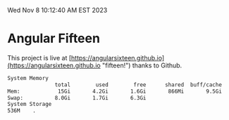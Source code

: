 Wed Nov  8 10:12:40 AM EST 2023

# Angular Fifteen


This project is live at [https://angularsixteen.github.io](https://angularsixteen.github.io "fifteen!") thanks to Github.

```bash
System Memory
               total        used        free      shared  buff/cache   available
Mem:            15Gi       4.2Gi       1.6Gi       866Mi       9.5Gi       9.9Gi
Swap:          8.0Gi       1.7Gi       6.3Gi
System Storage
536M	.
```
